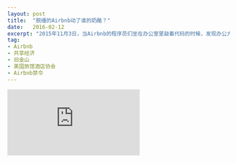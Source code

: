 ```yaml
---
layout: post
title:  "脱缰的Airbnb动了谁的奶酪？"
date:   2016-02-12
excerpt: "2015年11月3日，当Airbnb的程序员们坐在办公室里敲着代码的时候，发现办公大楼的一层已经挤满了抗议者。他们提供免费披萨吸引路人参与，拿着大喇叭大声抗议，甚至还放起了写着标语的气球：“亲爱的Airbnb，您伤害了我们的社区，请停止贪婪的商业行为！”"
tag:
- Airbnb
- 共享经济
- 旧金山
- 美国旅馆酒店协会
- Airbnb禁令
---
```


<iframe id="article_iframe" src="https://zhuanlan.zhihu.com/p/20549487" frameborder="0" allowfullscreen onload="span();"></iframe>

<script>
function span() {
    document.getElementById("article_iframe").width=document.getElementsByClassName("block-left")[0].offsetWidth*0.8;
    document.getElementById("article_iframe").height=screen.height;
}
</script>